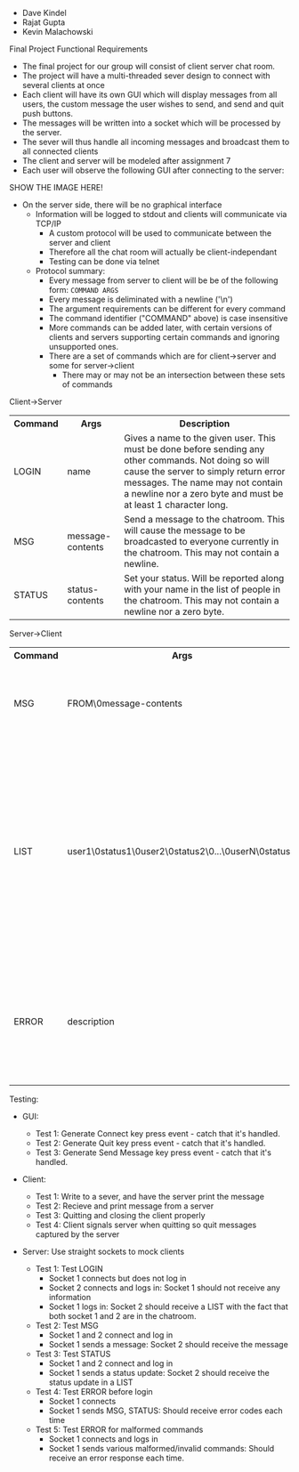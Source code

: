 - Dave Kindel
- Rajat Gupta
- Kevin Malachowski

Final Project Functional Requirements

*	The final project for our group will consist of client server chat room. 
*	The project will have a multi-threaded sever design to connect with several clients at once
*	Each client will have its own GUI which will display messages from all users, the custom message the user wishes to send, and send and quit push buttons. 
*	The messages will be written into a socket which will be processed by the server. 
*	The sever will thus handle all incoming messages and broadcast them to all connected clients
*	The client and server will be modeled after assignment 7
*	Each user will observe the following GUI after connecting to the server:

SHOW THE IMAGE HERE!


* On the server side, there will be no graphical interface
   * Information will be logged to stdout and clients will communicate via TCP/IP
      * A custom protocol will be used to communicate between the server and client
      * Therefore all the chat room will actually be client-independant
      * Testing can be done via telnet
   * Protocol summary:
     * Every message from server to client will be be of the following form:
       `COMMAND ARGS`
     * Every message is deliminated with a newline ('\n')
     * The argument requirements can be different for every command
     * The command identifier ("COMMAND" above) is case insensitive
     * More commands can be added later, with certain versions of clients and servers supporting certain commands and ignoring unsupported ones.
     * There are a set of commands which are for client->server and some for server->client
       * There may or may not be an intersection between these sets of commands


Client->Server
<table>
<tr><th>Command</th><th>Args</th><th>Description</th></tr>
<tr><td>LOGIN</td><td>name</td><td>Gives a name to the given user. This must be done before sending any other commands. Not doing so will cause the server to simply return error messages. The name may not contain a newline nor a zero byte and must be at least 1 character long.</td></tr>
<tr><td>MSG</td><td>message-contents</td><td>Send a message to the chatroom. This will cause the message to be broadcasted to everyone currently in the chatroom. This may not contain a newline.</td></tr>
<tr><td>STATUS</td><td>status-contents</td><td>Set your status. Will be reported along with your name in the list of people in the chatroom. This may not contain a newline nor a zero byte.</td></tr>
</table>

Server->Client
<table>
<tr><th>Command</th><th>Args</th><th>Description</th></tr>
<tr><td>MSG</td><td>FROM\0message-contents</td><td>Notifies users about a user sending a message to the chatroom</td></tr>
<tr><td>LIST</td><td>user1\0status1\0user2\0status2\0...\0userN\0statusN</td><td>Represents a list of users currently in the chatroom along with their current statuses. Note that the `\0' in the args is the zero byte and is used to delimit statuses and users.</td></tr>
<tr><td>ERROR</td><td>description</td><td>Represents some sort of error from a client command. The description will describe what's up</td></tr>
</table>



Testing:

- GUI:
  - Test 1: Generate Connect key press event - catch that it's handled.
  - Test 2: Generate Quit key press event - catch that it's handled.
  - Test 3: Generate Send Message key press event - catch that it's handled.
  

- Client:
  - Test 1: Write to a sever, and have the server print the message
  - Test 2: Recieve and print message from a server
  - Test 3: Quitting and closing the client properly
  - Test 4: Client signals server when quitting so quit messages captured by the server
  
- Server: Use straight sockets to mock clients
  - Test 1: Test LOGIN
    * Socket 1 connects but does not log in
    * Socket 2 connects and logs in: Socket 1 should not receive any information
    * Socket 1 logs in: Socket 2 should receive a LIST with the fact that both socket 1 and 2 are in the chatroom.
  - Test 2: Test MSG
    * Socket 1 and 2 connect and log in
    * Socket 1 sends a message: Socket 2 should receive the message
  - Test 3: Test STATUS
    * Socket 1 and 2 connect and log in
    * Socket 1 sends a status update: Socket 2 should receive the status update in a LIST 
  - Test 4: Test ERROR before login
    * Socket 1 connects
    * Socket 1 sends MSG, STATUS: Should receive error codes each time
  - Test 5: Test ERROR for malformed commands
    * Socket 1 connects and logs in
    * Socket 1 sends various malformed/invalid commands: Should receive an error response each time.
